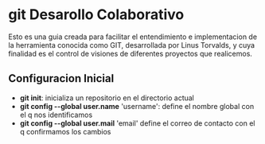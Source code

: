 # git Desarollo Colaborativo
Esto es una guia creada para facilitar el entendimiento e implementacion de la herramienta conocida como GIT, desarrollada por Linus Torvalds, y cuya finalidad es el control de visiones de diferentes proyectos que realicemos.

## Configuracion Inicial

* **git init**: inicializa un repositorio en el directorio actual
* **git config --global user.name** 'username': define el nombre global con el q nos identificamos 
* **git config --global user.mail** 'email'
define el correo de contacto con el q confirmamos los cambios
